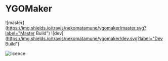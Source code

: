 # YGOMaker

![master](https://img.shields.io/travis/nekomatamune/ygomaker/master.svg?label="Master Build") ![dev](https://img.shields.io/travis/nekomatamune/ygomaker/dev.svg?label="Dev Build")

![licence](https://img.shields.io/github/license/nekomatamune/ygomaker)


